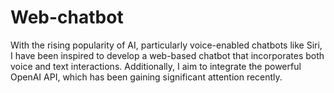 ﻿# Web-chatbot
 
With the rising popularity of AI, particularly voice-enabled chatbots like Siri, I have been inspired to develop a web-based chatbot that incorporates both voice and text interactions. Additionally, I aim to integrate the powerful OpenAI API, which has been gaining significant attention recently.
<h1>
